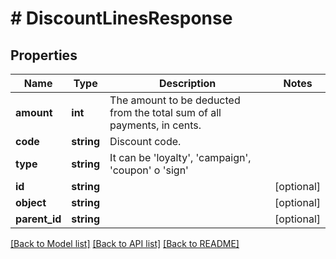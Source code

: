 # # DiscountLinesResponse

## Properties

Name | Type | Description | Notes
------------ | ------------- | ------------- | -------------
**amount** | **int** | The amount to be deducted from the total sum of all payments, in cents. |
**code** | **string** | Discount code. |
**type** | **string** | It can be &#39;loyalty&#39;, &#39;campaign&#39;, &#39;coupon&#39; o &#39;sign&#39; |
**id** | **string** |  | [optional]
**object** | **string** |  | [optional]
**parent_id** | **string** |  | [optional]

[[Back to Model list]](../../README.md#models) [[Back to API list]](../../README.md#endpoints) [[Back to README]](../../README.md)
